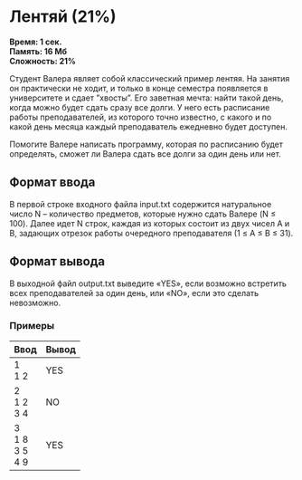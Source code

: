 <h1 class="title">Лентяй (21%)</h1>
<p><b>Время: 1 сек.<br>Память: 16 Мб<br>Сложность: 21%</b></p>
<p>Студент Валера являет собой классический пример лентяя. На занятия он практически не ходит, и только в конце семестра появляется в университете и сдает ”хвосты”. Его заветная мечта: найти такой день, когда можно будет сдать сразу все долги. У него есть расписание работы преподавателей, из которого точно известно, с какого и по какой день месяца каждый преподаватель ежедневно будет доступен.</p>
<p>Помогите Валере написать программу, которая по расписанию будет определять, сможет ли Валера сдать все долги за один день или нет.</p>
<h2>Формат ввода</h2>
<p>В первой строке входного файла input.txt содержится натуральное число N – количество предметов, которые нужно сдать Валере (N ≤ 100). Далее идет N строк, каждая из которых состоит из двух чисел A и B, задающих отрезок работы очередного преподавателя (1 ≤ A ≤ B ≤ 31).</p>
<h2>Формат вывода</h2>
<p>В выходной файл output.txt выведите «YES», если возможно встретить всех преподавателей за один день, или «NO», если это сделать невозможно.</p>
<h3>Примеры</h3>
<table class="sample-tests">
<thead>
    <tr>
        <th>Ввод</th>
        <th>Вывод</th>
    </tr>
</thead>
<tbody>
        <tr>
            <td>1<br>
                1 2</td>
            <td>YES</td>
        </tr>
        <tr>
            <td>2<br>
                1 2<br>
                3 4</td>
            <td>NO</td>
        </tr>
        <tr>
            <td>3<br>
                1 8<br>
                3 5<br>
                4 9</td>
            <td>YES</td>
        </tr>
    </tbody>
</table>

